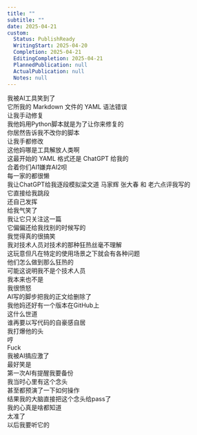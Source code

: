 ```yaml
---  
title: ""  
subtitle: ""  
date: 2025-04-21  
custom:  
  Status: PublishReady  
  WritingStart: 2025-04-20  
  Completion: 2025-04-21  
  EditingCompletion: 2025-04-21  
  PlannedPublication: null  
  ActualPublication: null  
  Notes: null  
---            
```

我被AI工具笑到了        
它所我的 Markdown 文件的 YAML 语法错误        
让我手动修复            
我他妈用Python脚本就是为了让你来修复的        
你居然告诉我不改你的脚本        
让我手都修改        
这他妈哪是工具解放人类啊            
这最开始的 YAML 格式还是 ChatGPT 给我的        
合着你们AI1嫌弃AI2呗        
每一家的都很懒            
我让ChatGPT给我逐段模拟梁文道 马家辉 张大春 和 老六点评我写的        
它直接给我跳段        
还自己发挥        
给我气笑了        
我让它只关注这一篇        
它偏偏还给我找别的时候写的        
我觉得真的很搞笑            
我对技术人员对技术的那种狂热丝毫不理解        
这玩意但凡在特定的使用场景之下就会有各种问题        
他们怎么做到那么狂热的        
可能这说明我不是个技术人员        
我本来也不是            
我很愤怒        
AI写的脚步把我的正文给删除了        
我他妈还好有一个版本在GitHub上        
这什么世道        
谁再要以写代码的自豪感自居        
我打爆他的头        
哼            
Fuck        
我被AI搞应激了            
最好笑是        
第一次AI有提醒我要备份        
我当时心里有这个念头        
甚至都预演了一下如何操作        
结果我的大脑直接把这个念头给pass了        
我的心真是啥都知道        
太准了        
以后我要听它的            
      